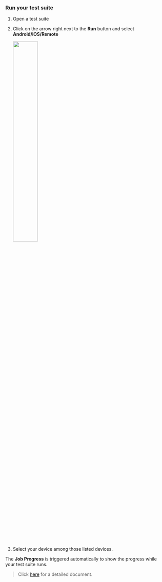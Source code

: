 ### Run your test suite

1. Open a test suite
2. Click on the arrow right next to the **Run** button and select **Android/iOS/Remote**

   <img src="https://github.com/katalon-studio/docs-images/raw/master/katalon-studio/docs/execute-a-test-case/Screenshot%202020-11-04%20at%2013.58.44.png" width=40%>

3. Select your device among those listed devices.

The **Job Progress** is triggered automatically to show the progress while your test suite runs.

> Click [here](https://docs.katalon.com/katalon-studio/docs/execute-a-test-case-or-a-test-suite.html#execute-a-test-case) for a detailed document.